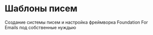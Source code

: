 # Шаблоны писем
Создание системы писем и настройка фреймворка Foundation For Emails под собственные нуждыю